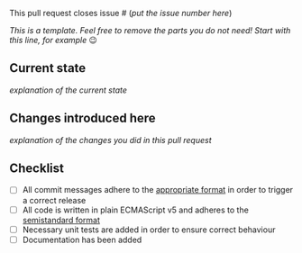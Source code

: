 This pull request closes issue # (*put the issue number here*)

*This is a template. Feel free to remove the parts you do not need! Start with this line, for example* :wink:

## Current state

*explanation of the current state*

## Changes introduced here

*explanation of the changes you did in this pull request*

## Checklist

- [ ] All commit messages adhere to the [appropriate format](https://github.com/angular/angular.js/blob/master/CONTRIBUTING.md#commit) in order to trigger a correct release
- [ ] All code is written in plain ECMAScript v5 and adheres to the [semistandard format](https://github.com/Flet/semistandard)
- [ ] Necessary unit tests are added in order to ensure correct behaviour
- [ ] Documentation has been added
